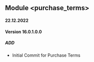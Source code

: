 ## Module <purchase_terms>

#### 22.12.2022
#### Version 16.0.1.0.0
##### ADD
- Initial Commit for Purchase Terms


